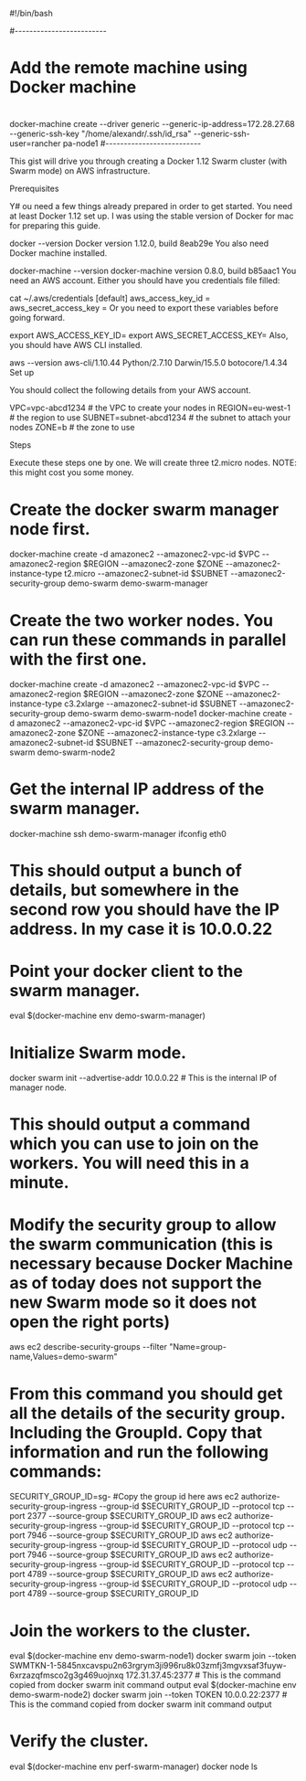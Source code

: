#!/bin/bash

#-------------------------
# Add the remote machine using Docker machine
#
docker-machine create --driver generic --generic-ip-address=172.28.27.68 --generic-ssh-key "/home/alexandr/.ssh/id_rsa" --generic-ssh-user=rancher pa-node1
#--------------------------

This gist will drive you through creating a Docker 1.12 Swarm cluster (with Swarm mode) on AWS infrastructure.

Prerequisites

Y# ou need a few things already prepared in order to get started. You need at least Docker 1.12 set up. I was using the stable version of Docker for mac for preparing this guide.

docker --version
Docker version 1.12.0, build 8eab29e
You also need Docker machine installed.

docker-machine --version
docker-machine version 0.8.0, build b85aac1
You need an AWS account. Either you should have you credentials file filled:

cat ~/.aws/credentials
[default]
aws_access_key_id = 
aws_secret_access_key = 
Or you need to export these variables before going forward.

export AWS_ACCESS_KEY_ID=
export AWS_SECRET_ACCESS_KEY=
Also, you should have AWS CLI installed.

aws --version
aws-cli/1.10.44 Python/2.7.10 Darwin/15.5.0 botocore/1.4.34
Set up

You should collect the following details from your AWS account.

VPC=vpc-abcd1234 # the VPC to create your nodes in
REGION=eu-west-1 # the region to use
SUBNET=subnet-abcd1234 # the subnet to attach your nodes
ZONE=b # the zone to use

Steps

Execute these steps one by one. We will create three t2.micro nodes. NOTE: this might cost you some money.

#  Create the docker swarm manager node first.
docker-machine create -d amazonec2 --amazonec2-vpc-id $VPC --amazonec2-region $REGION --amazonec2-zone $ZONE --amazonec2-instance-type t2.micro --amazonec2-subnet-id $SUBNET --amazonec2-security-group demo-swarm demo-swarm-manager
#  Create the two worker nodes. You can run these commands in parallel with the first one.
docker-machine create -d amazonec2 --amazonec2-vpc-id $VPC --amazonec2-region $REGION --amazonec2-zone $ZONE --amazonec2-instance-type c3.2xlarge --amazonec2-subnet-id $SUBNET --amazonec2-security-group demo-swarm demo-swarm-node1
docker-machine create -d amazonec2 --amazonec2-vpc-id $VPC --amazonec2-region $REGION --amazonec2-zone $ZONE --amazonec2-instance-type c3.2xlarge --amazonec2-subnet-id $SUBNET --amazonec2-security-group demo-swarm demo-swarm-node2
# Get the internal IP address of the swarm manager.
docker-machine ssh demo-swarm-manager ifconfig eth0
# This should output a bunch of details, but somewhere in the second row you should have the IP address. In my case it is 10.0.0.22

# Point your docker client to the swarm manager.
eval $(docker-machine env demo-swarm-manager)

# Initialize Swarm mode.
docker swarm init --advertise-addr 10.0.0.22 # This is the internal IP of manager node.
# This should output a command which you can use to join on the workers. You will need this in a minute.

# Modify the security group to allow the swarm communication (this is necessary because Docker Machine as of today does not support the new Swarm mode so it does not open the right ports)
aws ec2 describe-security-groups --filter "Name=group-name,Values=demo-swarm"
# From this command you should get all the details of the security group. Including the GroupId. Copy that information and run the following commands:

SECURITY_GROUP_ID=sg- #Copy the group id here
aws ec2 authorize-security-group-ingress --group-id $SECURITY_GROUP_ID --protocol tcp --port 2377 --source-group $SECURITY_GROUP_ID
aws ec2 authorize-security-group-ingress --group-id $SECURITY_GROUP_ID --protocol tcp --port 7946 --source-group $SECURITY_GROUP_ID
aws ec2 authorize-security-group-ingress --group-id $SECURITY_GROUP_ID --protocol udp --port 7946 --source-group $SECURITY_GROUP_ID
aws ec2 authorize-security-group-ingress --group-id $SECURITY_GROUP_ID --protocol tcp --port 4789 --source-group $SECURITY_GROUP_ID
aws ec2 authorize-security-group-ingress --group-id $SECURITY_GROUP_ID --protocol udp --port 4789 --source-group $SECURITY_GROUP_ID

# Join the workers to the cluster.
eval $(docker-machine env demo-swarm-node1)
docker swarm join --token SWMTKN-1-5845nxcavspu2n63rgrym3ji996ru8k03zmfj3mgvxsaf3fuyw-6xrzazqfmsco2g3g469uojnxq 172.31.37.45:2377 # This is the command copied from docker swarm init command output
eval $(docker-machine env demo-swarm-node2)
docker swarm join  --token TOKEN 10.0.0.22:2377 # This is the command copied from docker swarm init command output

# Verify the cluster.
eval $(docker-machine env perf-swarm-manager)
docker node ls
